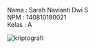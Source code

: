 Nama : Sarah Navianti Dwi S </br>
NPM : 140810180021 </br>
Kelas : A </br>

![kriptografi](https://user-images.githubusercontent.com/47983951/93774373-68d8b200-fc4b-11ea-80c0-ca13a006d19c.PNG)
